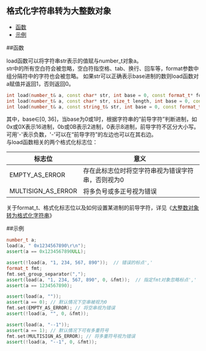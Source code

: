 格式化字符串转为大整数对象
-------------

 * [函数](#函数)
 * [示例](#示例)

##函数

load函数可以将字符串str表示的值赋与number_t对象a。  
str中的所有空白符会被忽略，空白符指空格、tab、换行、回车等，format参数中组分隔符中的字符也会被忽略。
如果str可以正确表示base进制的数则load函数对a赋值并返回1，否则返回0。  
```C++
int load(number_t& a, const char* str, int base = 0, const format_t* format = NULL);
int load(number_t& a, const char* str, size_t length, int base = 0, const format_t* format = NULL);
int load(number_t& a, const string_t& str, int base = 0, const format_t* format = NULL);
```
其中，base∈[0, 36]，当base为0或1时，根据字符串的“前导字符”判断进制，如0x或0X表示16进制，0b或0B表示2进制，0表示8进制，前导字符不区分大小写。  
可用'-'表示负数，'-'可以在“前导字符”的左边也可以在其右边。  
与load函数相关的两个格式化标志位：

|标志位|意义|
|------|----|
|EMPTY_AS_ERROR| 存在此标志位时将空字符串视为错误字符串，否则视为0|
|MULTISIGN_AS_ERROR| 将多负号或多正号视为错误|

关于format_t、格式化标志位以及如何设置某进制的前导字符，详见《[大整数对象转为格式化字符串](https://github.com/brotherbeer/mydocument/blob/master/mynum/Formatted-output-ch.md)》

##示例
```C++
number_t a;
load(a, " 0x1234567890\r\n");
assert(a == 0x1234567890ULL);

assert(!load(a, "1, 234, 567, 890"));  // 错误的标点','
format_t fmt;
fmt.set_group_separator(",");
assert(load(a, "1, 234, 567, 890", 0, &fmt));  // 指定fmt对象忽略标点','
assert(a == 1234567890);

assert(load(a, ""));
assert(a == 0); // 默认情况下空串被视为0
fmt.set(EMPTY_AS_ERROR); // 将空串视为错误
assert(!load(a, "", 0, &fmt));

assert(load(a, "--1"));
assert(a == 1); // 默认情况下可有多重符号
fmt.set(MULTISIGN_AS_ERROR); // 将多重符号视为错误
assert(!load(a, "--1", 0, &fmt));
```